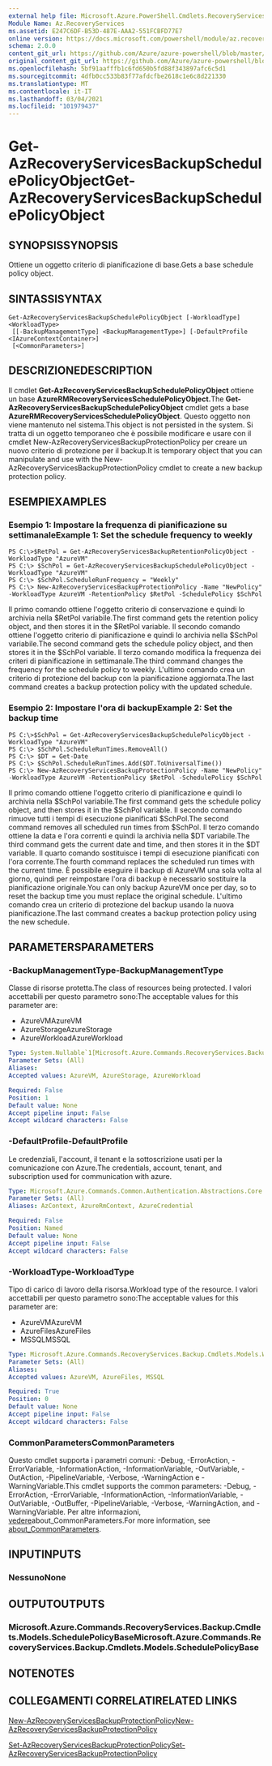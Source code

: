 ```yaml
---
external help file: Microsoft.Azure.PowerShell.Cmdlets.RecoveryServices.Backup.dll-Help.xml
Module Name: Az.RecoveryServices
ms.assetid: E247C6DF-B53D-487E-AAA2-551FCBFD77E7
online version: https://docs.microsoft.com/powershell/module/az.recoveryservices/get-azrecoveryservicesbackupschedulepolicyobject
schema: 2.0.0
content_git_url: https://github.com/Azure/azure-powershell/blob/master/src/RecoveryServices/RecoveryServices/help/Get-AzRecoveryServicesBackupSchedulePolicyObject.md
original_content_git_url: https://github.com/Azure/azure-powershell/blob/master/src/RecoveryServices/RecoveryServices/help/Get-AzRecoveryServicesBackupSchedulePolicyObject.md
ms.openlocfilehash: 5bf91aafffb1c6fd650b5fd88f343897afc6c5d1
ms.sourcegitcommit: 4dfb0cc533b83f77afdcfbe2618c1e6c8d221330
ms.translationtype: MT
ms.contentlocale: it-IT
ms.lasthandoff: 03/04/2021
ms.locfileid: "101979437"
---
```

# <span data-ttu-id="89b91-101">Get-AzRecoveryServicesBackupSchedulePolicyObject</span><span class="sxs-lookup"><span data-stu-id="89b91-101">Get-AzRecoveryServicesBackupSchedulePolicyObject</span></span>

## <span data-ttu-id="89b91-102">SYNOPSIS</span><span class="sxs-lookup"><span data-stu-id="89b91-102">SYNOPSIS</span></span>
<span data-ttu-id="89b91-103">Ottiene un oggetto criterio di pianificazione di base.</span><span class="sxs-lookup"><span data-stu-id="89b91-103">Gets a base schedule policy object.</span></span>

## <span data-ttu-id="89b91-104">SINTASSI</span><span class="sxs-lookup"><span data-stu-id="89b91-104">SYNTAX</span></span>

```
Get-AzRecoveryServicesBackupSchedulePolicyObject [-WorkloadType] <WorkloadType>
 [[-BackupManagementType] <BackupManagementType>] [-DefaultProfile <IAzureContextContainer>]
 [<CommonParameters>]
```

## <span data-ttu-id="89b91-105">DESCRIZIONE</span><span class="sxs-lookup"><span data-stu-id="89b91-105">DESCRIPTION</span></span>
<span data-ttu-id="89b91-106">Il cmdlet **Get-AzRecoveryServicesBackupSchedulePolicyObject** ottiene un base **AzureRMRecoveryServicesSchedulePolicyObject.**</span><span class="sxs-lookup"><span data-stu-id="89b91-106">The **Get-AzRecoveryServicesBackupSchedulePolicyObject** cmdlet gets a base **AzureRMRecoveryServicesSchedulePolicyObject**.</span></span>
<span data-ttu-id="89b91-107">Questo oggetto non viene mantenuto nel sistema.</span><span class="sxs-lookup"><span data-stu-id="89b91-107">This object is not persisted in the system.</span></span>
<span data-ttu-id="89b91-108">Si tratta di un oggetto temporaneo che è possibile modificare e usare con il cmdlet New-AzRecoveryServicesBackupProtectionPolicy per creare un nuovo criterio di protezione per il backup.</span><span class="sxs-lookup"><span data-stu-id="89b91-108">It is temporary object that you can manipulate and use with the New-AzRecoveryServicesBackupProtectionPolicy cmdlet to create a new backup protection policy.</span></span>

## <span data-ttu-id="89b91-109">ESEMPI</span><span class="sxs-lookup"><span data-stu-id="89b91-109">EXAMPLES</span></span>

### <span data-ttu-id="89b91-110">Esempio 1: Impostare la frequenza di pianificazione su settimanale</span><span class="sxs-lookup"><span data-stu-id="89b91-110">Example 1: Set the schedule frequency to weekly</span></span>
```
PS C:\>$RetPol = Get-AzRecoveryServicesBackupRetentionPolicyObject -WorkloadType "AzureVM" 
PS C:\> $SchPol = Get-AzRecoveryServicesBackupSchedulePolicyObject -WorkloadType "AzureVM" 
PS C:\> $SchPol.ScheduleRunFrequency = "Weekly"
PS C:\> New-AzRecoveryServicesBackupProtectionPolicy -Name "NewPolicy" -WorkloadType AzureVM -RetentionPolicy $RetPol -SchedulePolicy $SchPol
```

<span data-ttu-id="89b91-111">Il primo comando ottiene l'oggetto criterio di conservazione e quindi lo archivia nella $RetPol variabile.</span><span class="sxs-lookup"><span data-stu-id="89b91-111">The first command gets the retention policy object, and then stores it in the $RetPol variable.</span></span>
<span data-ttu-id="89b91-112">Il secondo comando ottiene l'oggetto criterio di pianificazione e quindi lo archivia nella $SchPol variabile.</span><span class="sxs-lookup"><span data-stu-id="89b91-112">The second command gets the schedule policy object, and then stores it in the $SchPol variable.</span></span>
<span data-ttu-id="89b91-113">Il terzo comando modifica la frequenza dei criteri di pianificazione in settimanale.</span><span class="sxs-lookup"><span data-stu-id="89b91-113">The third command changes the frequency for the schedule policy to weekly.</span></span>
<span data-ttu-id="89b91-114">L'ultimo comando crea un criterio di protezione del backup con la pianificazione aggiornata.</span><span class="sxs-lookup"><span data-stu-id="89b91-114">The last command creates a backup protection policy with the updated schedule.</span></span>

### <span data-ttu-id="89b91-115">Esempio 2: Impostare l'ora di backup</span><span class="sxs-lookup"><span data-stu-id="89b91-115">Example 2: Set the backup time</span></span>
```
PS C:\>$SchPol = Get-AzRecoveryServicesBackupSchedulePolicyObject -WorkloadType "AzureVM" 
PS C:\> $SchPol.ScheduleRunTimes.RemoveAll()
PS C:\> $DT = Get-Date
PS C:\> $SchPol.ScheduleRunTimes.Add($DT.ToUniversalTime())
PS C:\> New-AzRecoveryServicesBackupProtectionPolicy -Name "NewPolicy" -WorkloadType AzureVM -RetentionPolicy $RetPol -SchedulePolicy $SchPol
```

<span data-ttu-id="89b91-116">Il primo comando ottiene l'oggetto criterio di pianificazione e quindi lo archivia nella $SchPol variabile.</span><span class="sxs-lookup"><span data-stu-id="89b91-116">The first command gets the schedule policy object, and then stores it in the $SchPol variable.</span></span>
<span data-ttu-id="89b91-117">Il secondo comando rimuove tutti i tempi di esecuzione pianificati $SchPol.</span><span class="sxs-lookup"><span data-stu-id="89b91-117">The second command removes all scheduled run times from $SchPol.</span></span>
<span data-ttu-id="89b91-118">Il terzo comando ottiene la data e l'ora correnti e quindi la archivia nella $DT variabile.</span><span class="sxs-lookup"><span data-stu-id="89b91-118">The third command gets the current date and time, and then stores it in the $DT variable.</span></span>
<span data-ttu-id="89b91-119">Il quarto comando sostituisce i tempi di esecuzione pianificati con l'ora corrente.</span><span class="sxs-lookup"><span data-stu-id="89b91-119">The fourth command replaces the scheduled run times with the current time.</span></span>
<span data-ttu-id="89b91-120">È possibile eseguire il backup di AzureVM una sola volta al giorno, quindi per reimpostare l'ora di backup è necessario sostituire la pianificazione originale.</span><span class="sxs-lookup"><span data-stu-id="89b91-120">You can only backup AzureVM once per day, so to reset the backup time you must replace the original schedule.</span></span>
<span data-ttu-id="89b91-121">L'ultimo comando crea un criterio di protezione del backup usando la nuova pianificazione.</span><span class="sxs-lookup"><span data-stu-id="89b91-121">The last command creates a backup protection policy using the new schedule.</span></span>

## <span data-ttu-id="89b91-122">PARAMETERS</span><span class="sxs-lookup"><span data-stu-id="89b91-122">PARAMETERS</span></span>

### <span data-ttu-id="89b91-123">-BackupManagementType</span><span class="sxs-lookup"><span data-stu-id="89b91-123">-BackupManagementType</span></span>
<span data-ttu-id="89b91-124">Classe di risorse protetta.</span><span class="sxs-lookup"><span data-stu-id="89b91-124">The class of resources being protected.</span></span> <span data-ttu-id="89b91-125">I valori accettabili per questo parametro sono:</span><span class="sxs-lookup"><span data-stu-id="89b91-125">The acceptable values for this parameter are:</span></span>
- <span data-ttu-id="89b91-126">AzureVM</span><span class="sxs-lookup"><span data-stu-id="89b91-126">AzureVM</span></span> 
- <span data-ttu-id="89b91-127">AzureStorage</span><span class="sxs-lookup"><span data-stu-id="89b91-127">AzureStorage</span></span>
- <span data-ttu-id="89b91-128">AzureWorkload</span><span class="sxs-lookup"><span data-stu-id="89b91-128">AzureWorkload</span></span>

```yaml
Type: System.Nullable`1[Microsoft.Azure.Commands.RecoveryServices.Backup.Cmdlets.Models.BackupManagementType]
Parameter Sets: (All)
Aliases:
Accepted values: AzureVM, AzureStorage, AzureWorkload

Required: False
Position: 1
Default value: None
Accept pipeline input: False
Accept wildcard characters: False
```

### <span data-ttu-id="89b91-129">-DefaultProfile</span><span class="sxs-lookup"><span data-stu-id="89b91-129">-DefaultProfile</span></span>
<span data-ttu-id="89b91-130">Le credenziali, l'account, il tenant e la sottoscrizione usati per la comunicazione con Azure.</span><span class="sxs-lookup"><span data-stu-id="89b91-130">The credentials, account, tenant, and subscription used for communication with azure.</span></span>

```yaml
Type: Microsoft.Azure.Commands.Common.Authentication.Abstractions.Core.IAzureContextContainer
Parameter Sets: (All)
Aliases: AzContext, AzureRmContext, AzureCredential

Required: False
Position: Named
Default value: None
Accept pipeline input: False
Accept wildcard characters: False
```

### <span data-ttu-id="89b91-131">-WorkloadType</span><span class="sxs-lookup"><span data-stu-id="89b91-131">-WorkloadType</span></span>
<span data-ttu-id="89b91-132">Tipo di carico di lavoro della risorsa.</span><span class="sxs-lookup"><span data-stu-id="89b91-132">Workload type of the resource.</span></span> <span data-ttu-id="89b91-133">I valori accettabili per questo parametro sono:</span><span class="sxs-lookup"><span data-stu-id="89b91-133">The acceptable values for this parameter are:</span></span>
- <span data-ttu-id="89b91-134">AzureVM</span><span class="sxs-lookup"><span data-stu-id="89b91-134">AzureVM</span></span> 
- <span data-ttu-id="89b91-135">AzureFiles</span><span class="sxs-lookup"><span data-stu-id="89b91-135">AzureFiles</span></span>
- <span data-ttu-id="89b91-136">MSSQL</span><span class="sxs-lookup"><span data-stu-id="89b91-136">MSSQL</span></span>


```yaml
Type: Microsoft.Azure.Commands.RecoveryServices.Backup.Cmdlets.Models.WorkloadType
Parameter Sets: (All)
Aliases:
Accepted values: AzureVM, AzureFiles, MSSQL

Required: True
Position: 0
Default value: None
Accept pipeline input: False
Accept wildcard characters: False
```

### <span data-ttu-id="89b91-137">CommonParameters</span><span class="sxs-lookup"><span data-stu-id="89b91-137">CommonParameters</span></span>
<span data-ttu-id="89b91-138">Questo cmdlet supporta i parametri comuni: -Debug, -ErrorAction, -ErrorVariable, -InformationAction, -InformationVariable, -OutVariable, -OutAction, -PipelineVariable, -Verbose, -WarningAction e -WarningVariable.</span><span class="sxs-lookup"><span data-stu-id="89b91-138">This cmdlet supports the common parameters: -Debug, -ErrorAction, -ErrorVariable, -InformationAction, -InformationVariable, -OutVariable, -OutBuffer, -PipelineVariable, -Verbose, -WarningAction, and -WarningVariable.</span></span> <span data-ttu-id="89b91-139">Per altre informazioni, [vedere](http://go.microsoft.com/fwlink/?LinkID=113216)about_CommonParameters.</span><span class="sxs-lookup"><span data-stu-id="89b91-139">For more information, see [about_CommonParameters](http://go.microsoft.com/fwlink/?LinkID=113216).</span></span>

## <span data-ttu-id="89b91-140">INPUT</span><span class="sxs-lookup"><span data-stu-id="89b91-140">INPUTS</span></span>

### <span data-ttu-id="89b91-141">Nessuno</span><span class="sxs-lookup"><span data-stu-id="89b91-141">None</span></span>

## <span data-ttu-id="89b91-142">OUTPUT</span><span class="sxs-lookup"><span data-stu-id="89b91-142">OUTPUTS</span></span>

### <span data-ttu-id="89b91-143">Microsoft.Azure.Commands.RecoveryServices.Backup.Cmdlets.Models.SchedulePolicyBase</span><span class="sxs-lookup"><span data-stu-id="89b91-143">Microsoft.Azure.Commands.RecoveryServices.Backup.Cmdlets.Models.SchedulePolicyBase</span></span>

## <span data-ttu-id="89b91-144">NOTE</span><span class="sxs-lookup"><span data-stu-id="89b91-144">NOTES</span></span>

## <span data-ttu-id="89b91-145">COLLEGAMENTI CORRELATI</span><span class="sxs-lookup"><span data-stu-id="89b91-145">RELATED LINKS</span></span>

[<span data-ttu-id="89b91-146">New-AzRecoveryServicesBackupProtectionPolicy</span><span class="sxs-lookup"><span data-stu-id="89b91-146">New-AzRecoveryServicesBackupProtectionPolicy</span></span>](./New-AzRecoveryServicesBackupProtectionPolicy.md)

[<span data-ttu-id="89b91-147">Set-AzRecoveryServicesBackupProtectionPolicy</span><span class="sxs-lookup"><span data-stu-id="89b91-147">Set-AzRecoveryServicesBackupProtectionPolicy</span></span>](./Set-AzRecoveryServicesBackupProtectionPolicy.md)



